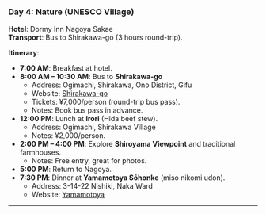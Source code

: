 ### **Day 4: Nature (UNESCO Village)**  
**Hotel**: Dormy Inn Nagoya Sakae  
**Transport**: Bus to Shirakawa-go (3 hours round-trip).  

**Itinerary**:  
- **7:00 AM**: Breakfast at hotel.  
- **8:00 AM – 10:30 AM**: Bus to **Shirakawa-go**  
  - Address: Ogimachi, Shirakawa, Ono District, Gifu  
  - Website: [Shirakawa-go](https://shirakawa-go.org/en/)  
  - Tickets: ¥7,000/person (round-trip bus pass).  
  - Notes: Book bus pass in advance.  
- **12:00 PM**: Lunch at **Irori** (Hida beef stew).  
  - Address: Ogimachi, Shirakawa Village  
  - Notes: ¥2,000/person.  
- **2:00 PM – 4:00 PM**: Explore **Shiroyama Viewpoint** and traditional farmhouses.  
  - Notes: Free entry, great for photos.  
- **5:00 PM**: Return to Nagoya.  
- **7:30 PM**: Dinner at **Yamamotoya Sōhonke** (miso nikomi udon).  
  - Address: 3-14-22 Nishiki, Naka Ward  
  - Website: [Yamamotoya](https://www.yamamotoya.co.jp/)  

---